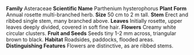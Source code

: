  **Family** Asteraceae **Scientific Name** Parthenium hysterophorus **Plant Form** Annual rosette multi-branched herb. **Size** 50 cm to 2 m tall. **Stem** Erect and ribbed single stem, many branched above. **Leaves** Initially rosette, upper leaves deeply divided, covered in soft fine hair. **Flowers** Creamy white circular clusters. **Fruit and Seeds** Seeds tiny 1-2 mm across, triangular brown to black. **Habitat** Roadsides, paddocks, flooded areas. **Distinguishing Features** Flowers are distinctive, as are ribbed stems.